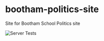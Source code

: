 # bootham-politics-site
Site for Bootham School Politics site

![Server Tests](https://github.com/louispallett/bootham-politics-site/actions/workflows/server-tests.yml/badge.svg)

